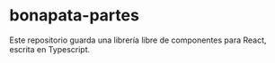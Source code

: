 # bonapata-partes

Este repositorio guarda una librería libre de componentes para React, escrita en Typescript.
